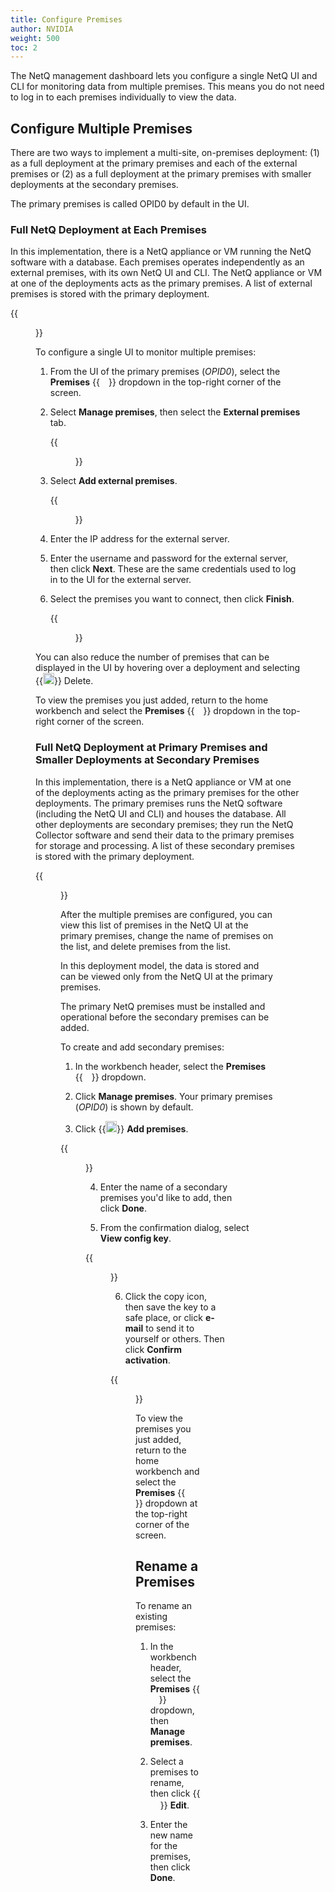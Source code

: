 ```yaml
---
title: Configure Premises
author: NVIDIA
weight: 500
toc: 2
---
```


The NetQ management dashboard lets you configure a single NetQ UI and CLI for monitoring data from multiple premises. This means you do not need to log in to each premises individually to view the data.
## Configure Multiple Premises

There are two ways to implement a multi-site, on-premises deployment: (1) as a full deployment at the primary premises and each of the external premises or (2) as a full deployment at the primary premises with smaller deployments at the secondary premises. 

<div class="notices note"><p>The primary premises is called OPID0 by default in the UI. </p></div>

### Full NetQ Deployment at Each Premises

In this implementation, there is a NetQ appliance or VM running the NetQ software with a database. Each premises operates independently as an external premises, with its own NetQ UI and CLI. The NetQ appliance or VM at one of the deployments acts as the primary premises. A list of external premises is stored with the primary deployment.

{{<figure src="/images/netq/appmgmt-multisite-onprem-fulldeploy-330.png" alt="" width="600">}}

To configure a single UI to monitor multiple premises:

1. From the UI of the primary premises (*OPID0*), select the **Premises** {{<img src="/images/netq/Down.svg" width="14">}} dropdown in the top-right corner of the screen. 

2. Select **Manage premises**, then select the **External premises** tab.

    {{<figure src="/images/netq/add-external-premises.png" alt="" width="900">}}

3. Select **Add external premises**.

    {{<figure src="/images/netq/external-premises-credentials.png" alt="dialog prompting the user to enter the external server's IP and credentials" width="350">}}

4. Enter the IP address for the external server.

5. Enter the username and password for the external server, then click **Next**. These are the same credentials used to log in to the UI for the external server.

6. Select the premises you want to connect, then click **Finish**.

    {{<figure src="/images/netq/additional-external-premises.png" alt="dialog displaying two premises" width="350">}}

You can also reduce the number of premises that can be displayed in the UI by hovering over a deployment and selecting {{<img src="https://icons.cumulusnetworks.com/01-Interface-Essential/23-Delete/bin-1.svg" height="18" width="18">}} Delete.

To view the premises you just added, return to the home workbench and select the **Premises** {{<img src="/images/netq/Down.svg" width="14">}} dropdown in the top-right corner of the screen.


### Full NetQ Deployment at Primary Premises and Smaller Deployments at Secondary Premises

In this implementation, there is a NetQ appliance or VM at one of the deployments acting as the primary premises for the other deployments. The primary premises runs the NetQ software (including the NetQ UI and CLI) and houses the database. All other deployments are secondary premises; they run the NetQ Collector software and send their data to the primary premises for storage and processing. A list of these secondary premises is stored with the primary deployment.

{{<figure src="/images/netq/appmgmt-multisite-onprem-mixeddeploy-330.png" alt="" width="500">}}

After the multiple premises are configured, you can view this list of premises in the NetQ UI at the primary premises, change the name of premises on the list, and delete premises from the list.

In this deployment model, the data is stored and can be viewed only from the NetQ UI at the primary premises.

<div class="notices note"><p>The primary NetQ premises must be installed and operational before the secondary premises can be added. </p></div>

To create and add secondary premises:

1. In the workbench header, select the **Premises** {{<img src="/images/netq/Down.svg" width="14">}} dropdown.

2. Click **Manage premises**. Your primary premises (*OPID0*) is shown by default.

3. Click {{<img src="https://icons.cumulusnetworks.com/01-Interface-Essential/43-Remove-Add/add-circle.svg" height="18" width="18">}} **Add premises**.

{{<figure src="/images/netq/create-new-premises.png" alt="" width="350">}}

4. Enter the name of a secondary premises you'd like to add, then click **Done**.

5. From the confirmation dialog, select **View config key**.

{{<figure src="/images/netq/premises-view-config-key.png" alt="" width="350">}}

6. Click the copy icon, then save the key to a safe place, or click **e-mail** to send it to yourself or others. Then click **Confirm activation**.

{{<figure src="/images/netq/new-premises-config-key.png" alt="dialog displaying configuration key with options to copy or share the key" width="650">}}

To view the premises you just added, return to the home workbench and select the **Premises** {{<img src="/images/netq/Down.svg" width="14">}} dropdown at the top-right corner of the screen.

## Rename a Premises

To rename an existing premises:

1. In the workbench header, select the **Premises** {{<img src="/images/netq/Down.svg" width="14">}} dropdown, then **Manage premises**.

1. Select a premises to rename, then click {{<img src="/images/old_doc_images/pencil-2.png" width="16">}} **Edit**.

1. Enter the new name for the premises, then click **Done**.

<!--Need to find new place for this

## System Server Information

To view the physical server or VM configuration:

1. Click {{<img src="https://icons.cumulusnetworks.com/01-Interface-Essential/03-Menu/navigation-menu.svg" height="18" width="18" alt="Main Menu">}} Menu.

2. Under **Admin**, select **Management**.

3. Locate the System Server Info card:

    {{<figure src="/images/netq/system-server-info-card.png" alt="system server info card displaying appliance version, IP address, OS version, and NetQ version" width="500">}}

    If no data is present on this card, it is likely that the NetQ Agent on your server or VM is not running properly, or the underlying streaming services are impaired.

-->